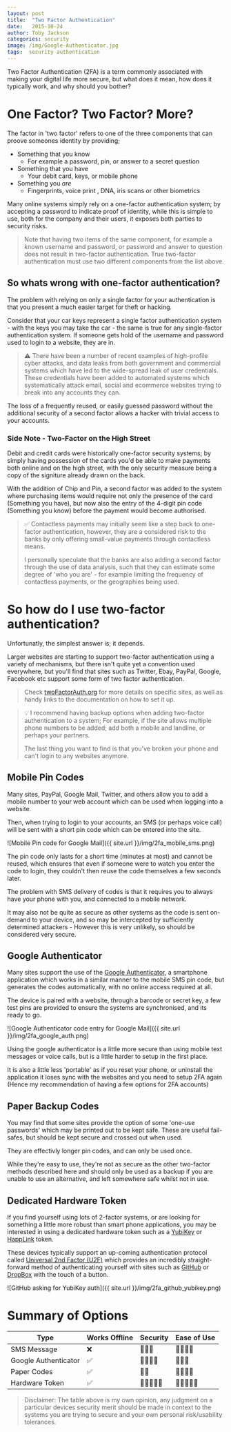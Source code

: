 ```yaml
---
layout: post
title:  "Two Factor Authentication"
date:   2015-10-24
author: Toby Jackson
categories: security
image: /img/Google-Authenticator.jpg
tags:  security authentication  
---
```


Two Factor Authentication (2FA) is a term commonly associated with making your digital life more secure, but what does it mean, how does it typically work, and why should you bother?

# One Factor? Two Factor? More?

The factor in 'two factor' refers to one of the three components that can proove someones identity by providing;

* Something that you know
    * For example a password, pin, or answer to a secret question
* Something that you have
    * Your debit card, keys, or mobile phone
* Something you _are_
    * Fingerprints, voice print , DNA, iris scans or other biometrics

Many online systems simply rely on a one-factor authentication system; by accepting a password to indicate proof of identity, while this is simple to use, both for the company and their users, it exposes both parties to security risks.

> Note that having two items of the same component, for example a known username and password, or password and answer to question does not result in two-factor authentication. True two-factor authentication must use two different components from the list above.

## So whats wrong with one-factor authentication?

The problem with relying on only a single factor for your authentication is that you present a much easier target for theft or hacking.

Consider that your car keys represent a single factor authentication system - with the keys you may take the car - the same is true for any single-factor authentication system. If someone gets hold of the username and password used to login to a website, they are in.

> :warning: There have been a number of recent examples of high-profile cyber attacks, and data leaks from both government and commercial systems which have led to the wide-spread leak of user credentials. These credentials have been added to automated systems which systematically attack email, social and ecommerce websites trying to break into any accounts they can.

The loss of a frequently reused, or easily guessed password without the additional security of a second factor allows a hacker with trivial access to your accounts.


### Side Note - Two-Factor on the High Street

Debit and credit cards were historically one-factor security systems; by simply having possession of the cards you'd be able to make payments both online and on the high street, with the only security measure being a copy of the signiture already drawn on the back.

With the addition of Chip and Pin, a second factor was added to the system where purchasing items would require not only the presence of the card (Something you have), but now also the entry of the 4-digit pin code (Something you know) before the payment would become authorised.

> :white_check_mark: Contactless payments may initially seem like a step back to one-factor authentication, however, they are a considered risk to the banks by only offering small-value payments through contactless means. 
> 
> I personally speculate that the banks are also adding a second factor through the use of data analysis, such that they can estimate some degree of 'who you are' - for example limiting the frequency of contactless payments, or the geographies being used. 


# So how do I use two-factor authentication?

Unfortunatly, the simplest answer is; it depends.

Larger websites are starting to support two-factor authentication using a variety of mechanisms, but there isn't quite yet a convention used everywhere, but you'll find that sites such as Twitter, Ebay, PayPal, Google, Facebook etc support some form of two factor authentication.

> Check [twoFactorAuth.org](https://twofactorauth.org/) for more details on specific sites, as well as handy links to the documentation on how to set it up.

> :bulb: I recommend having backup options when adding two-factor authentication to a system; For example, if the site allows multiple phone numbers to be added; add both a mobile and landline, or perhaps your partners.
> 
> The last thing you want to find is that you've broken your phone and can't login to any websites anymore.


## Mobile Pin Codes

Many sites, PayPal, Google Mail, Twitter, and others allow you to add a mobile number to your web account which can be used when logging into a website.

Then, when trying to login to your accounts, an SMS (or perhaps voice call) will be sent with a short pin code which can be entered into the site.

![Mobile Pin code for Google Mail]({{ site.url }}/img/2fa_mobile_sms.png)

The pin code only lasts for a short time (minutes at most) and cannot be reused, which ensures that even if someone were to watch you enter the code to login, they couldn't then reuse the code themselves a few seconds later.

The problem with SMS delivery of codes is that it requires you to always have your phone with you, and connected to a mobile network.

It may also not be quite as secure as other systems as the code is sent on-demand to your device, and so may be intercepted by sufficiently determined attackers - However this is very unlikely, so should be considered very secure.

## Google Authenticator

Many sites support the use of the [Google Authenticator](https://en.wikipedia.org/wiki/Google_Authenticator), a smartphone application which works in a similar manner to the mobile SMS pin code, but generates the codes automatically, with no online access required at all.

The device is paired with a website, through a barcode or secret key, a few test pins are provided to ensure the systems are synchronised, and its ready to go.

![Google Authenticator code entry for Google Mail]({{ site.url }}/img/2fa_google_auth.png)

Using the google authenticator is a little more secure than using mobile text messages or voice calls, but is a little harder to setup in the first place.

It is also a little less 'portable' as if you reset your phone, or uninstall the application it loses sync with the websites and you need to setup 2FA again (Hence my recommendation of having a few options for 2FA accounts)

## Paper Backup Codes

You may find that some sites provide the option of some 'one-use passwords' which may be printed out to be kept safe. These are useful fail-safes, but should be kept secure and crossed out when used.

They are effectivly longer pin codes, and can only be used once.

While they're easy to use, they're not as secure as the other two-factor methods described here and should only be used as a backup if you are unable to use an alternative, and left somewhere safe whilst not in use. 

## Dedicated Hardware Token

If you find yourself using lots of 2-factor systems, or are looking for something a little more robust than smart phone applications, you may be interested in using a dedicated hardware token such as a [YubiKey](https://www.yubico.com/why-yubico/for-individuals/) or [HappLink](http://www.happlink.com/fr/products.html) token.

These devices typically support an up-coming authentication protocol called [Universal 2nd Factor (U2F)](https://en.wikipedia.org/wiki/Universal_2nd_Factor) which provides an incredibly straight-forward method of authenticating yourself with sites such as [GitHub](https://github.com/blog/2071-github-supports-universal-2nd-factor-authentication) or [DropBox](https://blogs.dropbox.com/dropbox/2015/08/u2f-security-keys/) with the touch of a button.

![GitHub asking for YubiKey auth]({{ site.url }}/img/2fa_github_yubikey.png)


# Summary of Options

| Type                 | Works Offline      | Security                            | Ease of Use                         |
|----------------------|--------------------|-------------------------------------|-------------------------------------|
| SMS Message          | :x:                | :star2::star2::star2:               | :star2::star2::star2::star2:        |
| Google Authenticator | :white_check_mark: | :star2::star2::star2::star2:        | :star2::star2::star2:               |
| Paper Codes          | :white_check_mark: | :star2::star2:                      | :star2::star2::star2::star2:        |
| Hardware Token       | :white_check_mark: | :star2::star2::star2::star2::star2: | :star2::star2::star2::star2::star2: |

> Disclaimer: The table above is my own opinion, any judgment on a particular devices security merit should be made in context to the systems you are trying to secure and your own personal risk/usability tolerances.